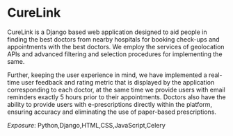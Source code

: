 # CureLink

CureLink is a Django based web application designed to aid people in finding the best doctors from nearby hospitals for booking check-ups and appointments with the best doctors. We employ the services of
geolocation APIs and advanced filtering and selection procedures for implementing the same. 

Further, keeping the user experience in mind, we have implemented a real-time user feedback and rating metric that is displayed by the application corresponding to each doctor, at the same time we provide users
with email reminders exactly 5 hours prior to their appointments. Doctors also have the ability to provide users with e-prescriptions directly within the platform, ensuring accuracy and eliminating the use of 
paper-based prescriptions.

*Exposure*: Python,Django,HTML,CSS,JavaScript,Celery
